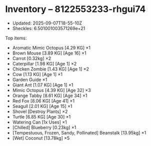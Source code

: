 # Inventory – 8122553233-rhgui74

- Updated: 2025-09-07T18-55-10Z
- Sheckles: 6.501001003571269e+21

Top items:
- Aromatic Mimic Octopus [4.29 KG] ×1
- Brown Mouse [3.89 KG] [Age 16] ×1
- Carrot [0.32kg] ×2
- Caterpillar [1.98 KG] [Age 1] ×2
- Chicken Zombie [1.43 KG] [Age 1] ×2
- Cow [1.13 KG] [Age 1] ×1
- Garden Guide ×1
- Giant Ant [1.07 KG] [Age 1] ×1
- Mimic Octopus [4.39 KG] [Age 32] ×3
- Orange Tabby [8.61 KG] [Age 34] ×1
- Red Fox [8.06 KG] [Age 41] ×1
- Seagull [2.01 KG] [Age 15] ×1
- Shovel [Destroy Plants] ×2
- Turtle [6.85 KG] [Age 30] ×1
- Watering Can [1x Uses] ×1
- [Chilled] Blueberry [0.23kg] ×1
- [Tempestuous, Frozen, Sandy, Pollinated] Beanstalk [13.95kg] ×1
- [Wet] Coconut [13.78kg] ×5
